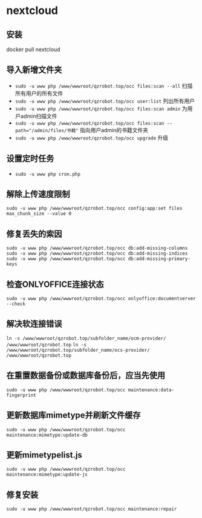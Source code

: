 # nextcloud 

## 安装
docker pull nextcloud
## 导入新增文件夹
- `sudo -u www php /www/wwwroot/qzrobot.top/occ files:scan --all` 扫描所有用户的所有文件
- `sudo -u www php /www/wwwroot/qzrobot.top/occ user:list` 列出所有用户
- `sudo -u www php /www/wwwroot/qzrobot.top/occ files:scan admin` 为用户admin扫描文件
- `sudo -u www php /www/wwwroot/qzrobot.top/occ files:scan --path="/admin/files/书籍"` 指向用户admin的书籍文件夹
- `sudo -u www php /www/wwwroot/qzrobot.top/occ upgrade` 升级
## 设置定时任务
- `sudo -u www php cron.php`
## 解除上传速度限制
`sudo -u www php /www/wwwroot/qzrobot.top/occ config:app:set files max_chunk_size --value 0`

## 修复丢失的索因
`sudo -u www php /www/wwwroot/qzrobot.top/occ db:add-missing-columns`
`sudo -u www php /www/wwwroot/qzrobot.top/occ db:add-missing-indices`
`sudo -u www php /www/wwwroot/qzrobot.top/occ db:add-missing-primary-keys`
## 检查ONLYOFFICE连接状态
`sudo -u www php /www/wwwroot/qzrobot.top/occ onlyoffice:documentserver --check`

## 解决软连接错误
`ln -s /www/wwwroot/qzrobot.top/subfolder_name/ocm-provider/ /www/wwwroot/qzrobot.top`
`ln -s /www/wwwroot/qzrobot.top/subfolder_name/ocs-provider/ /www/wwwroot/qzrobot.top`

## 在重置数据备份或数据库备份后，应当先使用
`sudo -u www php /www/wwwroot/qzrobot.top/occ maintenance:data-fingerprint`
## 更新数据库mimetype并刷新文件缓存
`sudo -u www php /www/wwwroot/qzrobot.top/occ maintenance:mimetype:update-db`
## 更新mimetypelist.js 
`sudo -u www php /www/wwwroot/qzrobot.top/occ maintenance:mimetype:update-js`
## 修复安装
`sudo -u www php /www/wwwroot/qzrobot.top/occ maintenance:repair`

